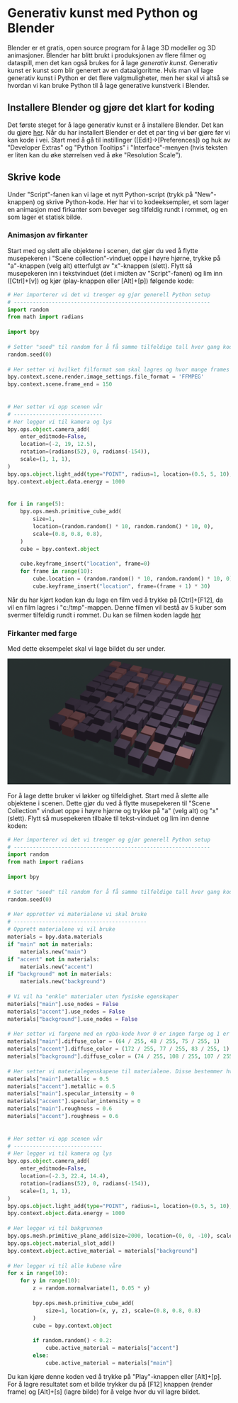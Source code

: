# Generativ kunst med Python og Blender

Blender er et gratis, open source program for å lage 3D modeller og 3D animasjoner. Blender har blitt brukt i produksjonen av flere filmer og dataspill, men det kan også brukes for å lage *generativ kunst*. Generativ kunst er kunst som blir generert av en dataalgoritme. Hvis man vil lage generativ kunst i Python er det flere valgmuligheter, men her skal vi altså se hvordan vi kan bruke Python til å lage generative kunstverk i Blender.

## Installere Blender og gjøre det klart for koding

Det første steget for å lage generativ kunst er å installere Blender. Det kan du gjøre [her](https://www.blender.org/download/). Når du har installert Blender er det et par ting vi bør gjøre før vi kan kode i vei. Start med å gå til instillinger ([Edit]->[Preferences]) og huk av "Developer Extras" og "Python Tooltips" i "Interface"-menyen (hvis teksten er liten kan du øke størrelsen ved å øke "Resolution Scale").

## Skrive kode

Under "Script"-fanen kan vi lage et nytt Python-script (trykk på "New"-knappen) og skrive Python-kode. Her har vi to kodeeksempler, et som lager en animasjon med firkanter som beveger seg tilfeldig rundt i rommet, og en som lager et statisk bilde.

### Animasjon av firkanter

Start med og slett alle objektene i scenen, det gjør du ved å flytte musepekeren i "Scene collection"-vinduet oppe i høyre hjørne, trykke på "a"-knappen (velg alt) etterfulgt av "x"-knappen (slett). Flytt så musepekeren inn i tekstvinduet (det i midten av "Script"-fanen) og lim inn ([Ctrl]+[v]) og kjør (play-knappen eller [Alt]+[p]) følgende kode:

```python
# Her importerer vi det vi trenger og gjør generell Python setup
# --------------------------------------------------------------
import random
from math import radians

import bpy

# Setter "seed" til random for å få samme tilfeldige tall hver gang koden kjøres
random.seed(0)

# Her setter vi hvilket filformat som skal lagres og hvor mange frames vi skal ha
bpy.context.scene.render.image_settings.file_format = 'FFMPEG'
bpy.context.scene.frame_end = 150


# Her setter vi opp scenen vår
# ----------------------------
# Her legger vi til kamera og lys
bpy.ops.object.camera_add(
    enter_editmode=False,
    location=(-2, 19, 12.5),
    rotation=(radians(52), 0, radians(-154)),
    scale=(1, 1, 1),
)
bpy.ops.object.light_add(type="POINT", radius=1, location=(0.5, 5, 10), scale=(1, 1, 1))
bpy.context.object.data.energy = 1000


for i in range(5):
    bpy.ops.mesh.primitive_cube_add(
        size=1,
        location=(random.random() * 10, random.random() * 10, 0),
        scale=(0.8, 0.8, 0.8),
    )
    cube = bpy.context.object

    cube.keyframe_insert("location", frame=0)
    for frame in range(10):
        cube.location = (random.random() * 10, random.random() * 10, 0)
        cube.keyframe_insert("location", frame=(frame + 1) * 30)
```

Når du har kjørt koden kan du lage en film ved å trykke på [Ctrl]+[F12], da vil en film lagres i "c:/tmp"-mappen. Denne filmen vil bestå av 5 kuber som svermer tilfeldig rundt i rommet. Du kan se filmen koden lagde [her](boks_sverm.mp4)

### Firkanter med farge

Med dette eksempelet skal vi lage bildet du ser under.

<img src="kuber.png" width="800 px" />

For å lage dette bruker vi løkker og tilfeldighet. Start med å slette alle objektene i scenen. Dette gjør du ved å flytte musepekeren til "Scene Collection" vinduet oppe i høyre hjørne og trykke på "a" (velg alt) og "x" (slett). Flytt så musepekeren tilbake til tekst-vinduet og lim inn denne koden:

```python
# Her importerer vi det vi trenger og gjør generell Python setup
# --------------------------------------------------------------
import random
from math import radians

import bpy

# Setter "seed" til random for å få samme tilfeldige tall hver gang koden kjøres
random.seed(0)

# Her oppretter vi materialene vi skal bruke
# ------------------------------------------
# Opprett materialene vi vil bruke
materials = bpy.data.materials
if "main" not in materials:
    materials.new("main")
if "accent" not in materials:
    materials.new("accent")
if "background" not in materials:
    materials.new("background")

# Vi vil ha "enkle" materialer uten fysiske egenskaper
materials["main"].use_nodes = False
materials["accent"].use_nodes = False
materials["background"].use_nodes = False

# Her setter vi fargene med en rgba-kode hvor 0 er ingen farge og 1 er maks farge
materials["main"].diffuse_color = (64 / 255, 48 / 255, 75 / 255, 1)
materials["accent"].diffuse_color = (172 / 255, 77 / 255, 83 / 255, 1)
materials["background"].diffuse_color = (74 / 255, 108 / 255, 107 / 255, 1)

# Her setter vi materialegenskapene til materialene. Disse bestemmer hvordan lys reflekteres
materials["main"].metallic = 0.5
materials["accent"].metallic = 0.5
materials["main"].specular_intensity = 0
materials["accent"].specular_intensity = 0
materials["main"].roughness = 0.6
materials["accent"].roughness = 0.6


# Her setter vi opp scenen vår
# ----------------------------
# Her legger vi til kamera og lys
bpy.ops.object.camera_add(
    enter_editmode=False,
    location=(-2.3, 22.4, 14.4),
    rotation=(radians(52), 0, radians(-154)),
    scale=(1, 1, 1),
)
bpy.ops.object.light_add(type="POINT", radius=1, location=(0.5, 5, 10), scale=(1, 1, 1))
bpy.context.object.data.energy = 1000

# Her legger vi til bakgrunnen
bpy.ops.mesh.primitive_plane_add(size=2000, location=(0, 0, -10), scale=(1, 1, 1))
bpy.ops.object.material_slot_add()
bpy.context.object.active_material = materials["background"]

# Her legger vi til alle kubene våre
for x in range(10):
    for y in range(10):
        z = random.normalvariate(1, 0.05 * y)

        bpy.ops.mesh.primitive_cube_add(
            size=1, location=(x, y, z), scale=(0.8, 0.8, 0.8)
        )
        cube = bpy.context.object

        if random.random() < 0.2:
            cube.active_material = materials["accent"]
        else:
            cube.active_material = materials["main"]
```

Du kan kjøre denne koden ved å trykke på "Play"-knappen eller [Alt]+[p]. For å lagre resultatet som et bilde trykker du på [F12] knappen (render frame) og [Alt]+[s] (lagre bilde) for å velge hvor du vil lagre bildet.
